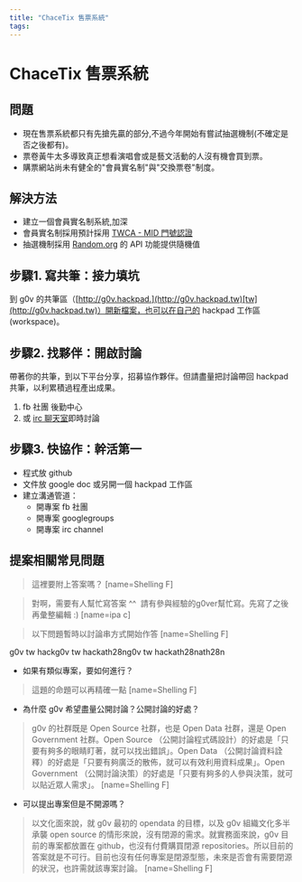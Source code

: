 ```yaml
---
title: "ChaceTix 售票系統"
tags: 
---
```

# ChaceTix 售票系統

## 問題

- 現在售票系統都只有先搶先贏的部分,不過今年開始有嘗試抽選機制(不確定是否之後都有)。
- 票卷黃牛太多導致真正想看演唱會或是藝文活動的人沒有機會買到票。
- 購票網站尚未有健全的"會員實名制"與"交換票卷"制度。

## 解決方法
- 建立一個會員實名制系統,加深
- 會員實名制採用預計採用 [TWCA - MID 門號認證](https://www.twca.com.tw/product/c0cf07bd-25ab-42d8-a1bd-3e6e71950113)
- 抽選機制採用 [Random.org](https://api.random.org/) 的 API 功能提供隨機值

## 步驟1\. 寫共筆：接力填坑

到 g0v 的共筆區（[http://g0v.hackpad.](http://g0v.hackpad.tw)[tw](http://g0v.hackpad.tw)）開新檔案，也可以在自己的 hackpad 工作區(workspace)。

## 步驟2\. 找夥伴：開啟討論

帶著你的共筆，到以下平台分享，招募協作夥伴。但請盡量把討論帶回 hackpad 共筆，以利累積過程產出成果。
1.  fb 社團 後勤中心
2.  或 [irc 聊天室](http://hack.g0v.tw/irc)即時討論

## 步驟3\. 快協作：幹活第一

- 程式放 github
- 文件放 google doc 或另開一個 hackpad 工作區
- 建立溝通管道：
    - 開專案 fb 社團
    - 開專案 googlegroups
    - 開專案 irc channel


## 提案相關常見問題

> 這裡要附上答案嗎？
> [name=Shelling F]

> 對啊，需要有人幫忙寫答案 ^^  請有參與經驗的g0ver幫忙寫。先寫了之後再彙整編輯 :)
> [name=ipa c]

> 以下問題暫時以討論串方式開始作答
> [name=Shelling F]

g0v tw hackg0v tw hackath28ng0v tw hackath28nath28n
- 如果有類似專案，要如何進行？
> 這題的命題可以再精確一點
> [name=Shelling F]

- 為什麼 g0v 希望盡量公開討論？公開討論的好處？
> g0v 的社群既是 Open Source 社群，也是 Open Data 社群，還是 Open Government 社群。Open Source （公開討論程式碼設計）的好處是「只要有夠多的眼睛盯著，就可以找出錯誤」。Open Data （公開討論資料詮釋）的好處是「只要有夠廣泛的散佈，就可以有效利用資料成果」。Open Government （公開討論決策）的好處是「只要有夠多的人參與決策，就可以貼近眾人需求」。
> [name=Shelling F]

- 可以提出專案但是不開源嗎？
> 以文化面來說，就 g0v 最初的 opendata 的目標，以及 g0v 組織文化多半承襲 open source 的情形來說，沒有閉源的需求。就實務面來說，g0v 目前的專案都放置在 github，也沒有付費購買閉源 repositories。所以目前的答案就是不可行。目前也沒有任何專案是閉源型態，未來是否會有需要閉源的狀況，也許需就該專案討論。
> [name=Shelling F]



